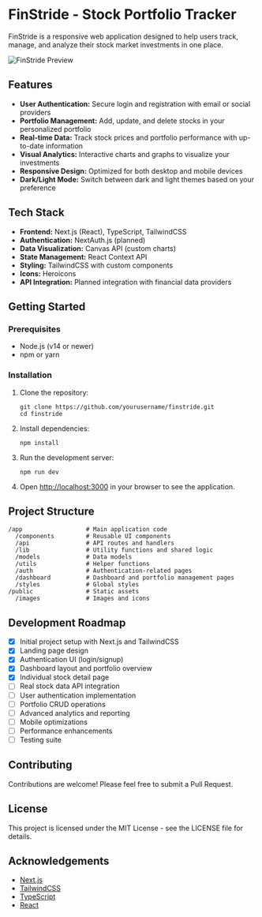 # FinStride - Stock Portfolio Tracker

FinStride is a responsive web application designed to help users track, manage, and analyze their stock market investments in one place.

![FinStride Preview](public/images/finstride-preview.png)

## Features

- **User Authentication:** Secure login and registration with email or social providers
- **Portfolio Management:** Add, update, and delete stocks in your personalized portfolio
- **Real-time Data:** Track stock prices and portfolio performance with up-to-date information
- **Visual Analytics:** Interactive charts and graphs to visualize your investments
- **Responsive Design:** Optimized for both desktop and mobile devices
- **Dark/Light Mode:** Switch between dark and light themes based on your preference

## Tech Stack

- **Frontend:** Next.js (React), TypeScript, TailwindCSS
- **Authentication:** NextAuth.js (planned)
- **Data Visualization:** Canvas API (custom charts)
- **State Management:** React Context API
- **Styling:** TailwindCSS with custom components
- **Icons:** Heroicons
- **API Integration:** Planned integration with financial data providers

## Getting Started

### Prerequisites

- Node.js (v14 or newer)
- npm or yarn

### Installation

1. Clone the repository:
   ```
   git clone https://github.com/yourusername/finstride.git
   cd finstride
   ```

2. Install dependencies:
   ```
   npm install
   ```

3. Run the development server:
   ```
   npm run dev
   ```

4. Open [http://localhost:3000](http://localhost:3000) in your browser to see the application.

## Project Structure

```
/app                  # Main application code
  /components         # Reusable UI components
  /api                # API routes and handlers
  /lib                # Utility functions and shared logic
  /models             # Data models
  /utils              # Helper functions
  /auth               # Authentication-related pages
  /dashboard          # Dashboard and portfolio management pages
  /styles             # Global styles
/public               # Static assets
  /images             # Images and icons
```

## Development Roadmap

- [x] Initial project setup with Next.js and TailwindCSS
- [x] Landing page design
- [x] Authentication UI (login/signup)
- [x] Dashboard layout and portfolio overview
- [x] Individual stock detail page
- [ ] Real stock data API integration
- [ ] User authentication implementation
- [ ] Portfolio CRUD operations
- [ ] Advanced analytics and reporting
- [ ] Mobile optimizations
- [ ] Performance enhancements
- [ ] Testing suite

## Contributing

Contributions are welcome! Please feel free to submit a Pull Request.

## License

This project is licensed under the MIT License - see the LICENSE file for details.

## Acknowledgements

- [Next.js](https://nextjs.org/)
- [TailwindCSS](https://tailwindcss.com/)
- [TypeScript](https://www.typescriptlang.org/)
- [React](https://reactjs.org/)